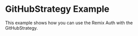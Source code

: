 # GitHubStrategy Example

This example shows how you can use the Remix Auth with the GitHubStrategy.
